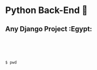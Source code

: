 # Python Back-End :rocket:

## Any Django Project :Egypt: 

```python3 -m venv env
```
```source ./env/bin/activate
```
```python3 -m pip install django
``` 
```python3 -m pip install djangorestframework
```
```pip freeze > requirements.txt
```

```
$ pwd
```